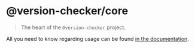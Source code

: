 # @version-checker/core

> The heart of the `@version-checker` project.

All you need to know regarding usage can be found [in the documentation](https://axelrindle.github.io/github-version-checker/docs/next/usage/).
